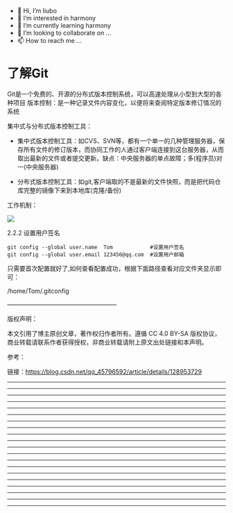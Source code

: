 * 👋 Hi, I’m liubo
* 👀 I’m interested in harmony
* 🌱 I’m currently learning harmony
* 💞️ I’m looking to collaborate on ...
* 📫 How to reach me ...



# 了解Git

Git是一个免费的、开源的分布式版本控制系统，可以高速处理从小型到大型的各种项目
版本控制：是一种记录文件内容变化，以便将来查阅特定版本修订情况的系统

集中式与分布式版本控制工具：

- 集中式版本控制工具：如CVS、SVN等，都有一个单一的几种管理服务器，保存所有文件的修订版本，而协同工作的人通过客户端连接到这台服务器，从而取出最新的文件或者提交更新。缺点：中央服务器的单点故障；多(程序员)对一(中央服务器)

- 分布式版本控制工具：如git,客户端取的不是最新的文件快照，而是把代码仓库完整的镜像下来到本地库(克隆/备份)



工作机制：

![](/home/liubo/00-liubo/learning/git_tutorial/picture/git工作机制.png)

















2.2.2 设置用户签名 

```shell
git config --global user.name  Tom            #设置用户签名
git config --global user.email 123456@qq.com  #设置用户邮箱
```



只需要首次配置就好了,如何查看配置成功，根据下面路径查看对应文件夹显示即可：

/home/Tom/.gitconfig







——————————————————

版权声明：

本文引用了博主原创文章，著作权归作者所有。遵循 CC 4.0 BY-SA 版权协议，商业转载请联系作者获得授权，非商业转载请附上原文出处链接和本声明。



参考：

链接：https://blog.csdn.net/qq_45796592/article/details/128953729


























































---

---

---

---

---

---

---

---

---

---

---

---

---

---

---

---

---

---

---

---













  
